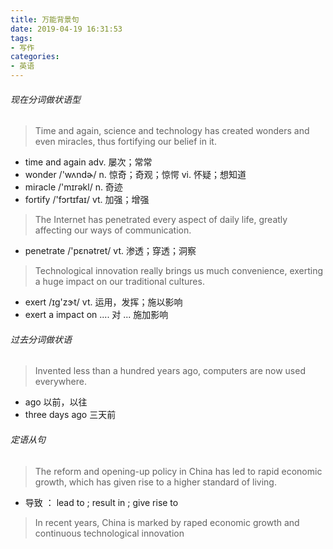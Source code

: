 ```yaml
---
title: 万能背景句
date: 2019-04-19 16:31:53
tags:
- 写作
categories:
- 英语
---
```


###### 现在分词做状语型

>  Time and again, science and technology has created wonders and even miracles, thus fortifying our belief in it.

+ time and again       adv. 屡次；常常
+ wonder     /'wʌndɚ/   n. 惊奇；奇观；惊愕     vi. 怀疑；想知道
+ miracle     /'mɪrəkl/    n. 奇迹
+ fortify        /'fɔrtɪfaɪ/   vt. 加强；增强



> The Internet has penetrated every aspect of daily life, greatly affecting our ways of communication.

+ penetrate    /'pɛnətret/    vt. 渗透；穿透；洞察



> Technological innovation really brings us much convenience, exerting a huge impact on our traditional cultures.

+ exert     /ɪɡ'zɝt/     vt. 运用，发挥；施以影响
+ exert a impact on ....    对 ... 施加影响



###### 过去分词做状语

> Invented less than a hundred years ago, computers are now used everywhere.

+ ago 以前，以往
+ three days ago 三天前





###### 定语从句

> The reform and opening-up policy in China has led to rapid economic growth, which has  given rise to a higher standard of living.

+ 导致 ： lead to ; result in ; give rise to

> In recent years, China is marked by raped economic growth and continuous technological innovation


